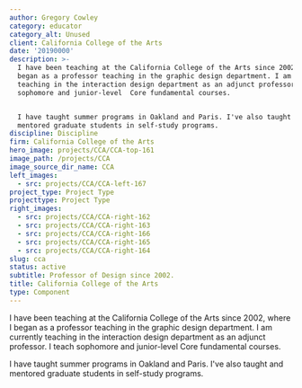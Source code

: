 ```yaml
---
author: Gregory Cowley
category: educator
category_alt: Unused
client: California College of the Arts
date: '20190000'
description: >-
  I have been teaching at the California College of the Arts since 2002, where I
  began as a professor teaching in the graphic design department. I am currently
  teaching in the interaction design department as an adjunct professor. I teach
  sophomore and junior-level  Core fundamental courses.


  I have taught summer programs in Oakland and Paris. I've also taught and
  mentored graduate students in self-study programs.
discipline: Discipline
firm: California College of the Arts
hero_image: projects/CCA/CCA-top-161
image_path: /projects/CCA
image_source_dir_name: CCA
left_images:
  - src: projects/CCA/CCA-left-167
project_type: Project Type
projecttype: Project Type
right_images:
  - src: projects/CCA/CCA-right-162
  - src: projects/CCA/CCA-right-163
  - src: projects/CCA/CCA-right-166
  - src: projects/CCA/CCA-right-165
  - src: projects/CCA/CCA-right-164
slug: cca
status: active
subtitle: Professor of Design since 2002.
title: California College of the Arts
type: Component
---
```

I have been teaching at the California College of the Arts since 2002, where I began as a professor teaching in the graphic design department. I am currently teaching in the interaction design department as an adjunct professor. I teach sophomore and junior-level  Core fundamental courses.

I have taught summer programs in Oakland and Paris. I've also taught and mentored graduate students in self-study programs.
